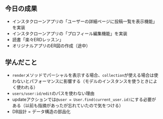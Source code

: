 ## 今日の成果

- インスタクローンアプリの「ユーザーの詳細ページに投稿一覧を表示機能」を実装
- インスタクローンアプリの「プロフィール編集機能」を実装
- 読書「楽々ERDレッスン」
- オリジナルアプリのER図の作成（途中）

## 学んだこと

- `render`メソッドでパーシャルを表示する場合、`collection`が使える場合は使わないとパフォーマンスに影響する（モデルのインスタンスを使うときによく使われる）
- `users/user:id/edit`のパスを使わない理由
- updateアクションでは`@user = User.find(current_user.id)`にする必要がある（以前も指摘があったが忘れていたので気をつける）
- DB設計 = データ構造の部品化
